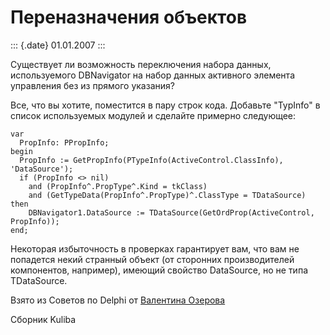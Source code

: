 Переназначения объектов
=======================

::: {.date}
01.01.2007
:::

Существует ли возможность переключения набора данных, используемого
DBNavigator на набор данных активного элемента управления без из прямого
указания?

Все, что вы хотите, поместится в пару строк кода. Добавьте \"TypInfo\" в
список используемых модулей и сделайте примерно следующее:

    var
      PropInfo: PPropInfo;
    begin
      PropInfo := GetPropInfo(PTypeInfo(ActiveControl.ClassInfo), 'DataSource');
      if (PropInfo <> nil)
        and (PropInfo^.PropType^.Kind = tkClass)
        and (GetTypeData(PropInfo^.PropType)^.ClassType = TDataSource) then
        DBNavigator1.DataSource := TDataSource(GetOrdProp(ActiveControl, PropInfo));
    end;

Некоторая избыточность в проверках гарантирует вам, что вам не попадется
некий странный объект (от сторонних производителей компонентов,
например), имеющий свойство DataSource, но не типа TDataSource.

Взято из Советов по Delphi от [Валентина
Озерова](mailto:mailto:webmaster@webinspector.com)

Сборник Kuliba
